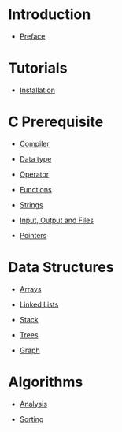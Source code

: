 # Introduction

- [Preface](./preface.md)

# Tutorials

- [Installation](./tutorials/installation.md)

# C Prerequisite

- [Compiler](./prerequisite/compiler.md)

- [Data type](./prerequisite/datatype.md)

- [Operator](./prerequisite/operator.md)

- [Functions](./prerequisite/functions.md)

- [Strings](./prerequisite/strings.md)

- [Input, Output and Files](./prerequisite/io.md)

  
- [Pointers](./prerequisite/pointers.md)

# Data Structures

- [Arrays](datastructures/arrays.md)

- [Linked Lists]()

- [Stack](./datastructures/stack.md)
  
- [Trees]()
  
- [Graph]()

# Algorithms

- [Analysis](./algorithms/analysis.md)

- [Sorting](./algorithms/sorting.md)
